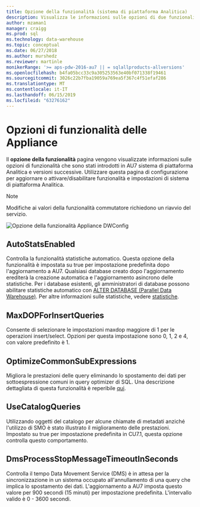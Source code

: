 ```yaml
---
title: Opzione della funzionalità (sistema di piattaforma Analitica)
description: Visualizza le informazioni sulle opzioni di due funzionalità che sono stati introdotti in AU7 sistema di piattaforma Analitica.
author: mzaman1
manager: craigg
ms.prod: sql
ms.technology: data-warehouse
ms.topic: conceptual
ms.date: 06/27/2018
ms.author: murshedz
ms.reviewer: martinle
monikerRange: '>= aps-pdw-2016-au7 || = sqlallproducts-allversions'
ms.openlocfilehash: b4fa05bcc33c9a305253563e40bf071338f19461
ms.sourcegitcommit: 3026c22b7fba19059a769ea5f367c4f51efaf286
ms.translationtype: MT
ms.contentlocale: it-IT
ms.lasthandoff: 06/15/2019
ms.locfileid: "63276162"
---
```

# <a name="appliance-feature-switches"></a>Opzioni di funzionalità delle Appliance

Il **opzione della funzionalità** pagina vengono visualizzate informazioni sulle opzioni di funzionalità che sono stati introdotti in AU7 sistema di piattaforma Analitica e versioni successive. Utilizzare questa pagina di configurazione per aggiornare o attivare/disabilitare funzionalità e impostazioni di sistema di piattaforma Analitica.

> [!NOTE]
> Modifiche ai valori della funzionalità commutatore richiedono un riavvio del servizio.

![Opzione della funzionalità Appliance DWConfig](media/feature-switch/SQL_Server_PDW_DWConfig_feature_switch.png "opzione della funzionalità Appliance DWConfig")

## <a name="autostatsenabled"></a>AutoStatsEnabled

Controlla la funzionalità statistiche automatico. Questa opzione della funzionalità è impostata su true per impostazione predefinita dopo l'aggiornamento a AU7. Qualsiasi database creato dopo l'aggiornamento erediterà la creazione automatica e l'aggiornamento asincrono delle statistiche. Per i database esistenti, gli amministratori di database possono abilitare statistiche automatico con [ALTER DATABASE (Parallel Data Warehouse)](../t-sql/statements/alter-database-transact-sql.md?tabs=sqlpdw). Per altre informazioni sulle statistiche, vedere [statistiche](../relational-databases/statistics/statistics.md).

## <a name="maxdopforinsertqueries"></a>MaxDOPForInsertQueries

Consente di selezionare le impostazioni maxdop maggiore di 1 per le operazioni insert/select. Opzioni per questa impostazione sono 0, 1, 2 e 4, con valore predefinito è 1.

## <a name="optimizecommonsubexpressions"></a>OptimizeCommonSubExpressions

Migliora le prestazioni delle query eliminando lo spostamento dei dati per sottoespressione comuni in query optimizer di SQL. Una descrizione dettagliata di questa funzionalità è reperibile [qui](common-sub-expression-elimination.md).

## <a name="usecatalogqueries"></a>UseCatalogQueries

Utilizzando oggetti del catalogo per alcune chiamate di metadati anziché l'utilizzo di SMO è stato illustrato il miglioramento delle prestazioni. Impostato su true per impostazione predefinita in CU7.1, questa opzione controlla questo comportamento.

## <a name="dmsprocessstopmessagetimeoutinseconds"></a>DmsProcessStopMessageTimeoutInSeconds

Controlla il tempo Data Movement Service (DMS) è in attesa per la sincronizzazione in un sistema occupato all'annullamento di una query che implica lo spostamento dei dati. L'aggiornamento a AU7 imposta questo valore per 900 secondi (15 minuti) per impostazione predefinita. L'intervallo valido è 0 - 3600 secondi.
